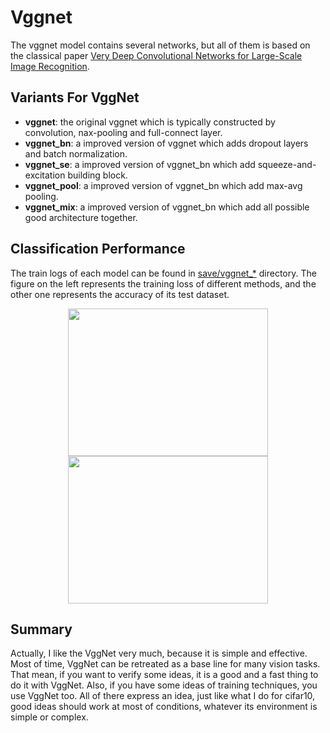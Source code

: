 # Vggnet
The vggnet model contains several networks, but all of them is based on the classical paper [Very Deep Convolutional Networks for Large-Scale Image Recognition](https://arxiv.org/abs/1409.1556).


## Variants For VggNet
- **vggnet**: the original vggnet which is typically constructed by convolution, nax-pooling and full-connect layer.
- **vggnet_bn**: a improved version of vggnet which adds dropout layers and batch normalization.
- **vggnet_se**: a improved version of vggnet_bn which add squeeze-and-excitation building block.
- **vggnet_pool**: a improved version of vggnet_bn which add max-avg pooling.
- **vggnet_mix**: a improved version of vggnet_bn which add all possible good architecture together.


## Classification Performance
The train logs of each model can be found in [save/vggnet_*]() directory.
The figure on the left represents the training loss of different methods, and the other one represents the accuracy of its test dataset.
<p align="center"> <img src="./vggnet/train_loss.jpg" width="320", height="236"> <img src="./vggnet/accuracy.jpg" width="320", height="236"> </p>


## Summary
Actually, I like the VggNet very much, because it is simple and effective. Most of time, VggNet can be retreated as a base line for many vision tasks. That mean, if you want to verify some ideas, it is a good and a fast thing to do it with VggNet.
Also, if you have some ideas of training techniques, you use VggNet too. All of there express an idea, just like what I do for cifar10, good ideas should work at most of conditions, whatever its environment is simple or complex.

